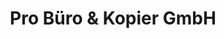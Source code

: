 ---
title: "Pro Büro & Kopier GmbH"
url: /haltern-am-see/pro-buero-und-kopier-gmbh/
shop: Schreibwaren
---